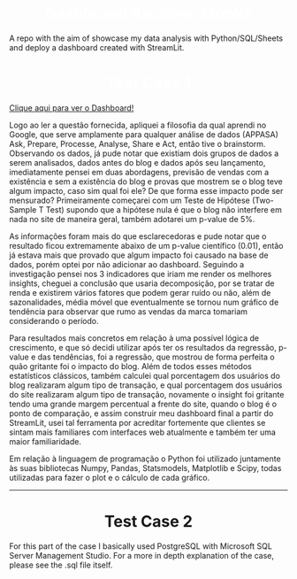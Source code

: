 <h1 style='text-align: center; color: white;'>Dashboard Racconn Monks</h1>


A repo with the aim of showcase my data analysis with Python/SQL/Sheets and deploy a dashboard created with StreamLit.

<h1 style='text-align: center; color: white;'>Test Case 1</h1>

[Clique aqui para ver o Dashboard!](https://share.streamlit.io/clessonr/raccoontestcase/main/TestCase_1/Dashboard/%F0%9F%93%9D_Dashboard.py)

Logo ao ler a questão fornecida, apliquei a filosofia da qual aprendi no Google, que serve amplamente para qualquer análise de dados (APPASA) Ask, Prepare, Processe, Analyse, Share e Act, então tive o brainstorm. 
Observando os dados, já pude notar que existiam dois grupos de dados a serem analisados, dados antes do blog e dados após seu lançamento, imediatamente pensei em duas abordagens, previsão de vendas com a existência e sem a existência do blog e provas que mostrem se o blog teve algum impacto, caso sim qual foi ele? De que forma esse impacto pode ser mensurado? Primeiramente começarei com um Teste de Hipótese (Two-Sample T Test) supondo que a hipótese nula é que o blog não interfere em nada no site de maneira geral, também adotarei um p-value de 5%. 

As informações foram mais do que esclarecedoras e pude notar que o resultado ficou extremamente abaixo de um p-value científico (0.01), então já estava mais que provado que algum impacto foi causado na base de dados, porém optei por não adicionar ao dashboard. 
Seguindo a investigação pensei nos 3  indicadores que iriam me render os melhores insights, cheguei a conclusão que usaria decomposição, por se tratar de renda e existirem vários fatores que podem gerar ruído  ou não, além de sazonalidades, média móvel que eventualmente se tornou num gráfico de tendência para observar que rumo as vendas da marca tomariam considerando o período. 

Para resultados mais concretos em relação à uma possível lógica de crescimento, e que só decidi utilizar após ter os resultados da regressão, p-value e das tendências, foi a regressão, que mostrou de forma perfeita o quão gritante foi o impacto do blog. Além de todos esses métodos estatísticos clássicos, também calculei qual porcentagem dos usuários do blog realizaram algum tipo de transação, e qual porcentagem dos usuários do site realizaram algum tipo de transação, novamente o insight foi gritante tendo uma grande margem percentual a frente do site, quando o blog é o ponto de comparação, e assim construir meu dashboard final a partir do StreamLit, usei tal ferramenta por acreditar fortemente que clientes se sintam mais familiares com interfaces web atualmente e também ter uma maior familiaridade. 

Em relação à linguagem de programação o Python foi utilizado  juntamente às suas bibliotecas Numpy, Pandas, Statsmodels, Matplotlib e Scipy, todas utilizadas para fazer o plot e o cálculo de cada gráfico.

---
<h1 align= "center">Test Case 2</h1>
For this part of the case I basically used PostgreSQL with Microsoft SQL Server Management Studio.
For a more in depth explanation of the case, please see the .sql file itself.



